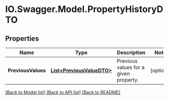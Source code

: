 # IO.Swagger.Model.PropertyHistoryDTO
## Properties

Name | Type | Description | Notes
------------ | ------------- | ------------- | -------------
**PreviousValues** | [**List&lt;PreviousValueDTO&gt;**](PreviousValueDTO.md) | Previous values for a given property. | [optional] 

[[Back to Model list]](../README.md#documentation-for-models) [[Back to API list]](../README.md#documentation-for-api-endpoints) [[Back to README]](../README.md)

